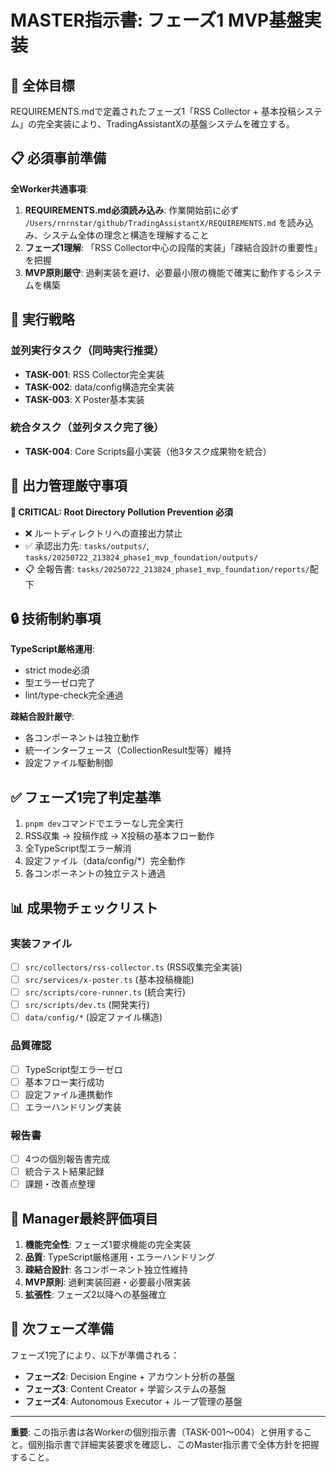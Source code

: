 # MASTER指示書: フェーズ1 MVP基盤実装

## 🎯 全体目標
REQUIREMENTS.mdで定義されたフェーズ1「RSS Collector + 基本投稿システム」の完全実装により、TradingAssistantXの基盤システムを確立する。

## 📋 必須事前準備
**全Worker共通事項**:
1. **REQUIREMENTS.md必須読み込み**: 作業開始前に必ず `/Users/rnrnstar/github/TradingAssistantX/REQUIREMENTS.md` を読み込み、システム全体の理念と構造を理解すること
2. **フェーズ1理解**: 「RSS Collector中心の段階的実装」「疎結合設計の重要性」を把握
3. **MVP原則厳守**: 過剰実装を避け、必要最小限の機能で確実に動作するシステムを構築

## 🚀 実行戦略

### 並列実行タスク（同時実行推奨）
- **TASK-001**: RSS Collector完全実装
- **TASK-002**: data/config構造完全実装  
- **TASK-003**: X Poster基本実装

### 統合タスク（並列タスク完了後）
- **TASK-004**: Core Scripts最小実装（他3タスク成果物を統合）

## 📁 出力管理厳守事項
**🚨 CRITICAL: Root Directory Pollution Prevention 必須**
- ❌ ルートディレクトリへの直接出力禁止
- ✅ 承認出力先: `tasks/outputs/`, `tasks/20250722_213824_phase1_mvp_foundation/outputs/`
- 📋 全報告書: `tasks/20250722_213824_phase1_mvp_foundation/reports/`配下

## 🔒 技術制約事項
**TypeScript厳格運用**:
- strict mode必須
- 型エラーゼロ完了
- lint/type-check完全通過

**疎結合設計厳守**:
- 各コンポーネントは独立動作
- 統一インターフェース（CollectionResult型等）維持
- 設定ファイル駆動制御

## ✅ フェーズ1完了判定基準
1. `pnpm dev`コマンドでエラーなし完全実行
2. RSS収集 → 投稿作成 → X投稿の基本フロー動作
3. 全TypeScript型エラー解消
4. 設定ファイル（data/config/*）完全動作
5. 各コンポーネントの独立テスト通過

## 📊 成果物チェックリスト
### 実装ファイル
- [ ] `src/collectors/rss-collector.ts` (RSS収集完全実装)
- [ ] `src/services/x-poster.ts` (基本投稿機能)
- [ ] `src/scripts/core-runner.ts` (統合実行)
- [ ] `src/scripts/dev.ts` (開発実行)
- [ ] `data/config/*` (設定ファイル構造)

### 品質確認
- [ ] TypeScript型エラーゼロ
- [ ] 基本フロー実行成功
- [ ] 設定ファイル連携動作
- [ ] エラーハンドリング実装

### 報告書
- [ ] 4つの個別報告書完成
- [ ] 統合テスト結果記録
- [ ] 課題・改善点整理

## 🎯 Manager最終評価項目
1. **機能完全性**: フェーズ1要求機能の完全実装
2. **品質**: TypeScript厳格運用・エラーハンドリング
3. **疎結合設計**: 各コンポーネント独立性維持
4. **MVP原則**: 過剰実装回避・必要最小限実装
5. **拡張性**: フェーズ2以降への基盤確立

## 🔄 次フェーズ準備
フェーズ1完了により、以下が準備される：
- **フェーズ2**: Decision Engine + アカウント分析の基盤
- **フェーズ3**: Content Creator + 学習システムの基盤  
- **フェーズ4**: Autonomous Executor + ループ管理の基盤

---
**重要**: この指示書は各Workerの個別指示書（TASK-001〜004）と併用すること。個別指示書で詳細実装要求を確認し、このMaster指示書で全体方針を把握すること。